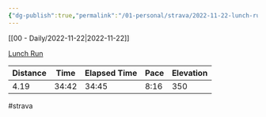 ```yaml
---
{"dg-publish":true,"permalink":"/01-personal/strava/2022-11-22-lunch-run/"}
---
```



[[00 - Daily/2022-11-22\|2022-11-22]]

[Lunch Run](https://www.strava.com/activities/8168541303)

| Distance | Time  | Elapsed Time | Pace | Elevation |
| -------- | ----- | ------------ | ---- | --------- |
| 4.19     | 34:42 | 34:45        | 8:16 | 350       |




#strava
